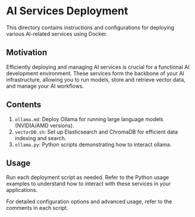 # AI Services Deployment

This directory contains instructions and configurations for deploying various AI-related services using Docker.

## Motivation

Efficiently deploying and managing AI services is crucial for a functional AI development environment. These services form the backbone of your AI infrastructure, allowing you to run models, store and retrieve vector data, and manage your AI workflows.

## Contents

1. `ollama.md`: Deploy Ollama for running large language models (NVIDIA/AMD versions).
2. `vectorDB.sh`: Set up Elasticsearch and ChromaDB for efficient data indexing and search.
4. `ollama.py`: Python scripts demonstrating how to interact ollama.

## Usage

Run each deployment script as needed. Refer to the Python usage examples to understand how to interact with these services in your applications.

For detailed configuration options and advanced usage, refer to the comments in each script.
